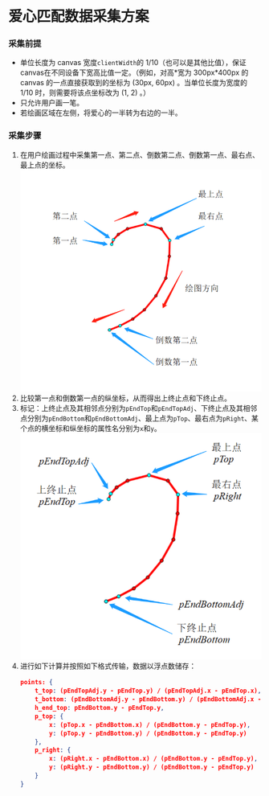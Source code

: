 # 爱心匹配数据采集方案
### 采集前提
- 单位长度为 canvas 宽度`clientWidth`的 1/10（也可以是其他比值），保证canvas在不同设备下宽高比值一定。（例如，对高\*宽为 300px\*400px 的 canvas 的一点直接获取到的坐标为 (30px, 60px) 。当单位长度为宽度的 1/10 时，则需要将该点坐标改为 (1, 2) 。）
- 只允许用户画一笔。
- 若绘画区域在左侧，将爱心的一半转为右边的一半。
### 采集步骤
1. 在用户绘画过程中采集第一点、第二点、倒数第二点、倒数第一点、最右点、最上点的坐标。
![step1](heart-match-step1.png)
1. 比较第一点和倒数第一点的纵坐标，从而得出上终止点和下终止点。
1. 标记：上终止点及其相邻点分别为`pEndTop`和`pEndTopAdj`、下终止点及其相邻点分别为`pEndBottom`和`pEndBottomAdj`、最上点为`pTop`、最右点为`pRight`、某个点的横坐标和纵坐标的属性名分别为`x`和`y`。
![step2](heart-match-step2-3.png)
1. 进行如下计算并按照如下格式传输，数据以浮点数储存：
    ```json
    points: {
        t_top: (pEndTopAdj.y - pEndTop.y) / (pEndTopAdj.x - pEndTop.x),
        t_bottom: (pEndBottomAdj.y - pEndBottom.y) / (pEndBottomAdj.x - pEndBottom.x),
        h_end_top: pEndBottom.y - pEndTop.y,
        p_top: {
            x: (pTop.x - pEndBottom.x) / (pEndBottom.y - pEndTop.y),
            y: (pTop.y - pEndBottom.y) / (pEndBottom.y - pEndTop.y)
        },
        p_right: {
            x: (pRight.x - pEndBottom.x) / (pEndBottom.y - pEndTop.y),
            y: (pRight.y - pEndBottom.y) / (pEndBottom.y - pEndTop.y)
        }
    }
    ```